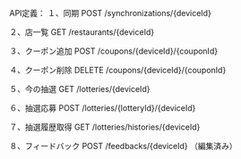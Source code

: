 API定義：
１、同期
POST /synchronizations/{deviceId}

２、店一覧
GET /restaurants/{deviceId}

３、クーポン追加
POST /coupons/{deviceId}/{couponId}

４、クーポン削除
DELETE /coupons/{deviceId}/{couponId}

５、今の抽選
GET /lotteries/{deviceId}

６、抽選応募
POST /lotteries/{lotteryId}/{deviceId}

７、抽選履歴取得
GET /lotteries/histories/{deviceId}

８、フィードバック
POST /feedbacks/{deviceId} （編集済み）